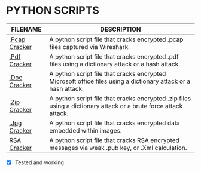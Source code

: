 # PYTHON SCRIPTS

| FILENAME            | DESCRIPTION |
|---------------------|-------------|
| [.Pcap Cracker](https://github.com/BroadbentT/PCAP-CRACKER) | A python script file that cracks encrypted .pcap files captured via Wireshark.|
| [.Pdf Cracker](https://github.com/BroadbentT/PDF-CRACKER) | A python script file that cracks encrypted .pdf files using a dictionary attack or a hash attack. |
| [.Doc Cracker](https://github.com/BroadbentT/OFFICE-CRACKER) |A python script file that cracks encrypted Microsoft office files using a dictionary attack or a hash attack.|
| [.Zip Cracker](https://github.com/BroadbentT/ZIP-CRACKER) |A python script file that cracks encrypted .zip files using a dictionary attack or a brute force attack attack.|
| [.Jpg Cracker](https://github.com/BroadbentT/STEG-MASTER) |A python script file that cracks encrypted data embedded within images.|
| [RSA Cracker](https://github.com/BroadbentT/RSA-CRACKER) |A python script file that cracks RSA encrypted messages via weak .pub key, or .Xml calculation.|

- [X] Tested and working .

